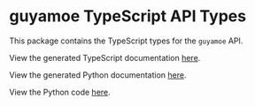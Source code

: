 # guyamoe TypeScript API Types

This package contains the TypeScript types for the ``guyamoe`` API.

View the generated TypeScript documentation [here](https://typedapis.github.io/guyamoe/js/index.html).

View the generated Python documentation [here](https://typedapis.github.io/guyamoe/index.html).

View the Python code [here](https://github.com/TypedAPIs/guyamoe/tree/main/python).
